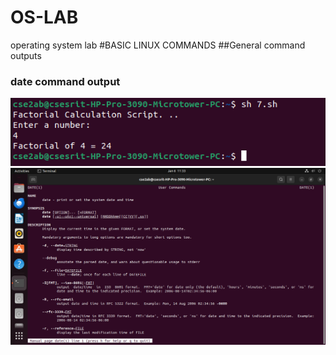 # OS-LAB
operating system lab
#BASIC LINUX COMMANDS
##General command outputs
### date command output
![date command output](date.png)
![date manual command](mandate.png)
